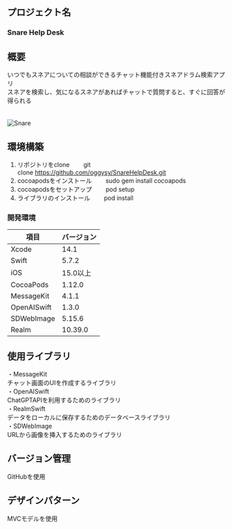 ## プロジェクト名
### Snare Help Desk

## 概要
いつでもスネアについての相談ができるチャット機能付きスネアドラム検索アプリ<br>
スネアを検索し、気になるスネアがあればチャットで質問すると、すぐに回答が得られる<br>
<br>
<br>
![Snare](https://github.com/oggysy/SnareHelpDesk/assets/93628118/75769d1e-f7d7-4551-9ace-05d878cd3df6)


## 環境構築
1. リポジトリをclone
　　git clone https://github.com/oggysy/SnareHelpDesk.git
2. cocoapodsをインストール
　　sudo gem install cocoapods
3. cocoapodsをセットアップ
　　pod setup
4. ライブラリのインストール
　　pod install

### 開発環境
| 項目 | バージョン |
| ---- | -------- |
| Xcode | 14.1 |
| Swift    | 5.7.2 |
| iOS    | 15.0以上 |
| CocoaPods    | 1.12.0 |
| MessageKit | 4.1.1 |
| OpenAISwift | 1.3.0 |
| SDWebImage | 5.15.6 |
| Realm | 10.39.0 |

## 使用ライブラリ
・MessageKit<br>
チャット画面のUIを作成するライブラリ<br>
・OpenAISwift<br>
ChatGPTAPIを利用するためのライブラリ<br>
・RealmSwift<br>
データをローカルに保存するためのデータベースライブラリ<br>
・SDWebImage<br>
URLから画像を挿入するためのライブラリ<br>
## バージョン管理
GitHubを使用
## デザインパターン
MVCモデルを使用
